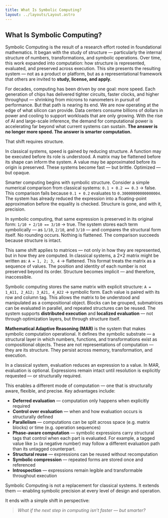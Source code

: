 ```yaml
---
title: What Is Symbolic Computing?
layout: ../layouts/Layout.astro
---
```


## What Is Symbolic Computing?

Symbolic Computing is the result of a research effort rooted in foundational mathematics. It began with the study of structure — particularly the internal structure of numbers, transformations, and symbolic operations. Over time, this work expanded into computation: how structure is represented, evaluated, and preserved across execution. This site presents the resulting system — not as a product or platform, but as a representational framework that others are invited to **study, license, and apply.**

For decades, computing has been driven by one goal: more speed. Each generation of chips has delivered tighter circuits, faster clocks, and higher throughput — shrinking from microns to nanometers in pursuit of performance. But that path is nearing its end. We are now operating at the edge of what silicon can provide. Data centers consume billions of dollars in power and cooling to support workloads that are only growing. With the rise of AI and large-scale inference, the demand for computational power is accelerating far beyond what current systems can sustain. **The answer is no longer more speed. The answer is smarter computation.**

That shift requires structure.

In classical systems, speed is gained by reducing structure. A function may be executed before its role is understood. A matrix may be flattened before its shape can inform the system. A value may be approximated before its origin is preserved. These systems become fast — but brittle. Optimized — but opaque.

Smarter computing begins with symbolic structure. Consider a simple numerical comparison from classical systems: `0.1 + 0.2 == 0.3` → false. This comparison fails because `0.1 + 0.2` evaluates to `0.30000000000000004`. The system has already reduced the expression into a floating-point approximation before the equality is checked. Structure is gone, and with it, precision.

In symbolic computing, that same expression is preserved in its original form: `1/10 + 2/10 == 3/10` → true. The system stores each term symbolically — as `1/10`, `2/10`, and `3/10` — and compares the structural form itself. No rounding occurs. Nothing is flattened. The comparison succeeds because structure is intact.

This same shift applies to matrices — not only in how they are represented, but in how they are computed. In classical systems, a 2×2 matrix might be written as: `A = 1, 2; 3, 4` → flattened. This format treats the matrix as a sequence of values. The position and identity of each number is not preserved beyond its order. Structure becomes implicit — and therefore, inaccessible.

Symbolic computing stores the same matrix with explicit structure: `A = 1_A11, 2_A12; 3_A21, 4_A22` → symbolic form. Each value is paired with its row and column tag. This allows the matrix to be understood and manipulated as a compositional object. Blocks can be grouped, submatrices can be evaluated in parallel, and repeated structures can be reused. The system supports **distributed execution** and **localized evaluation** — not through optimization layers, but through structure itself.

**Mathematical Adaptive Reasoning (MAR)** is the system that makes symbolic computation operational. It defines the symbolic substrate — a structural layer in which numbers, functions, and transformations exist as compositional objects. These are not representations of computation — they are its structure. They persist across memory, transformation, and execution.

In a classical system, evaluation reduces an expression to a value. In MAR, evaluation is optional. Expressions remain intact until resolution is explicitly requested — or structurally required.

This enables a different mode of computation — one that is structurally aware, flexible, and precise. Key advantages include:

- **Deferred evaluation** — computation only happens when explicitly required  
- **Control over evaluation** — when and how evaluation occurs is structurally defined  
- **Parallelism** — computations can be split across space (e.g. matrix blocks) or time (e.g. operation sequences)  
- **Phase-aware computation** — symbolic expressions carry structural tags that control when each part is evaluated. For example, a tagged value like `1n` (a negative number) may follow a different evaluation path than its untagged counterpart.  
- **Structural reuse** — expressions can be reused without recomputation  
- **Symbolic compression** — repeated forms are stored once and referenced  
- **Introspection** — expressions remain legible and transformable throughout execution

Symbolic Computing is not a replacement for classical systems. It extends them — enabling symbolic precision at every level of design and operation.

It ends with a simple shift in perspective:

> *What if the next step in computing isn’t faster — but smarter?*

